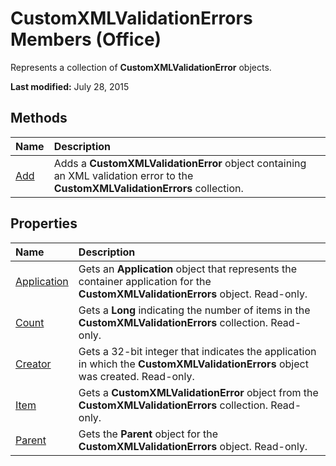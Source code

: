 
# CustomXMLValidationErrors Members (Office)
Represents a collection of  **CustomXMLValidationError** objects.

 **Last modified:** July 28, 2015


## Methods



|**Name**|**Description**|
|:-----|:-----|
| [Add](21b330f2-9c4e-7216-cebb-70d602d68279.md)|Adds a  **CustomXMLValidationError** object containing an XML validation error to the **CustomXMLValidationErrors** collection.|

## Properties



|**Name**|**Description**|
|:-----|:-----|
| [Application](4fa8137e-57c3-2762-8dd9-ce5fd745cd0c.md)|Gets an  **Application** object that represents the container application for the **CustomXMLValidationErrors** object. Read-only.|
| [Count](49381924-8fe9-5bc6-92b5-340765931ef2.md)|Gets a  **Long** indicating the number of items in the **CustomXMLValidationErrors** collection. Read-only.|
| [Creator](53232bbe-a116-2393-7ee4-ee7eff31481f.md)|Gets a 32-bit integer that indicates the application in which the  **CustomXMLValidationErrors** object was created. Read-only.|
| [Item](8e468d5a-e9dd-58e6-da3a-fed9fdb11ee6.md)|Gets a  **CustomXMLValidationError** object from the **CustomXMLValidationErrors** collection. Read-only.|
| [Parent](71d61d87-d113-f2cd-226b-6d135686539b.md)|Gets the  **Parent** object for the **CustomXMLValidationErrors** object. Read-only.|
